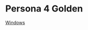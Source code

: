 # Persona 4 Golden
[Windows](https://github.com/verbes4/free-persona-smt/blob/main/persona/persona%204/persona%204%20golden/windows.md)
